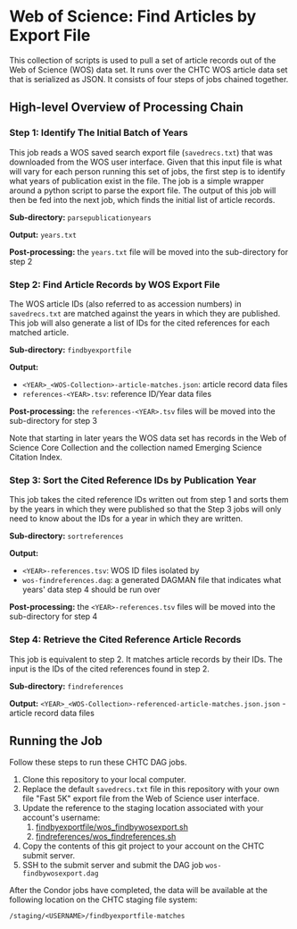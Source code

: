 # Web of Science: Find Articles by Export File

This collection of scripts is used to pull a set of article records out of the Web of Science (WOS) data set. It runs over the CHTC WOS article data set that is serialized as JSON. It consists of four steps of jobs chained together.

## High-level Overview of Processing Chain

### Step 1: Identify The Initial Batch of Years

This job reads a WOS saved search export file (`savedrecs.txt`) that was downloaded from the WOS user interface. Given that this input file is what will vary for each person running this set of jobs, the first step is to identify what years of publication exist in the file. The job is a simple wrapper around a python script to parse the export file. The output of this job will then be fed into the next job, which finds the initial list of article records.

**Sub-directory:** `parsepublicationyears`

**Output:** `years.txt`

**Post-processing:** the `years.txt` file will be moved into the sub-directory for step 2

### Step 2: Find Article Records by WOS Export File

The WOS article IDs (also referred to as accession numbers) in `savedrecs.txt` are matched against the years in which they are published. This job will also generate a list of IDs for the cited references for each matched article.

**Sub-directory:** `findbyexportfile`

**Output:**

* `<YEAR>_<WOS-Collection>-article-matches.json`: article record data files
* `references-<YEAR>.tsv`: reference ID/Year data files

**Post-processing:** the `references-<YEAR>.tsv` files will be moved into the sub-directory for step 3

Note that starting in later years the WOS data set has records in the Web of Science Core Collection and the collection named Emerging Science Citation Index.

### Step 3: Sort the Cited Reference IDs by Publication Year

This job takes the cited reference IDs written out from step 1 and sorts them by the years in which they were published so that the Step 3 jobs will only need to know about the IDs for a year in which they are written.

**Sub-directory:** `sortreferences`

**Output:**

* `<YEAR>-references.tsv`: WOS ID files isolated by <YEAR>
* `wos-findreferences.dag`: a generated DAGMAN file that indicates what years' data step 4 should be run over

**Post-processing:** the `<YEAR>-references.tsv` files will be moved into the sub-directory for step 4

### Step 4: Retrieve the Cited Reference Article Records

This job is equivalent to step 2. It matches article records by their IDs. The input is the IDs of the cited references found in step 2.

**Sub-directory:** `findreferences`

**Output:** `<YEAR>_<WOS-Collection>-referenced-article-matches.json.json` - article record data files

## Running the Job

Follow these steps to run these CHTC DAG jobs.

1. Clone this repository to your local computer.
1. Replace the default `savedrecs.txt` file in this repository with your own file "Fast 5K" export file from the Web of Science user interface.
1. Update the reference to the staging location associated with your account's username:
   1. [findbyexportfile/wos_findbywosexport.sh](findbyexportfile/wos_findbywosexport.sh#L26)
   1. [findreferences/wos_findreferences.sh](findreferences/wos_findreferences.sh#L27)
1. Copy the contents of this git project to your account on the CHTC submit server.
1. SSH to the submit server and submit the DAG job `wos-findbywosexport.dag`

After the Condor jobs have completed, the data will be available at the following location on the CHTC staging file system:

```
/staging/<USERNAME>/findbyexportfile-matches
```
